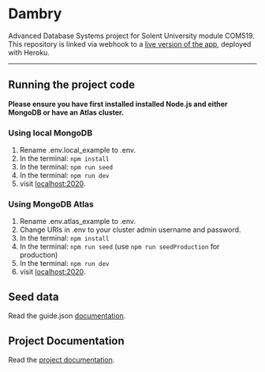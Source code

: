 # Dambry

Advanced Database Systems project for Solent University module COM519.  
This repository is linked via webhook to a [live version of the app](https://shielded-fortress-22361.herokuapp.com/), deployed with Heroku.


---

## Running the project code

**Please ensure you have first installed installed Node.js and either MongoDB or have an Atlas cluster.**

### Using local MongoDB 

1. Rename .env.local_example to .env.
1. In the terminal: `npm install`
1. In the terminal: `npm run seed`
1. In the terminal: `npm run dev`
1. visit [localhost:2020](http://localhost:2020/).

### Using MongoDB Atlas
1. Rename .env.atlas_example to .env.
1. Change URIs in .env to your cluster admin username and password.
1. In the terminal: `npm install`
1. In the terminal: `npm run seed` (use `npm run seedProduction` for production)
1. In the terminal: `npm run dev`
1. visit [localhost:2020](http://localhost:2020/).

## Seed data
Read the guide.json [documentation](/project_code/create_initial_data/README.md).

## Project Documentation
Read the [project documentation](documentation.md).
